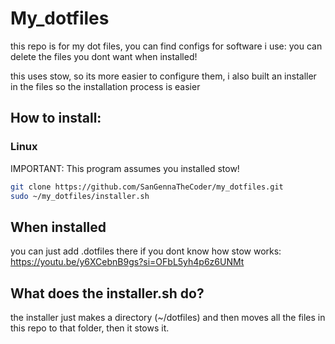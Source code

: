 # My_dotfiles
this repo is for my dot files, you can find configs for software i use:
you can delete the files you dont want when installed!

this uses stow, so its more easier to configure them, i also built an installer in the files so the installation process is easier

## How to install:

### Linux
IMPORTANT: This program assumes you installed stow!

```sh
git clone https://github.com/SanGennaTheCoder/my_dotfiles.git
sudo ~/my_dotfiles/installer.sh
```

## When installed

you can just add .dotfiles there
if you dont know how stow works: https://youtu.be/y6XCebnB9gs?si=OFbL5yh4p6z6UNMt


## What does the installer.sh do?
the installer just makes a directory (~/dotfiles) and then moves all the files in this repo to that folder, then it stows it.
